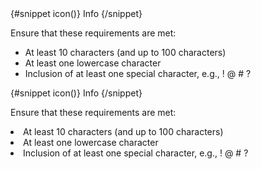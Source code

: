 <Alert divclass="!items-start">
  {#snippet icon()}
    <InfoCircleSolid class="w-4 h-4" />
    <span class="sr-only">Info</span>
  {/snippet}
  <p class="font-medium">Ensure that these requirements are met:</p>
  <ul class="mt-1.5 ms-4 list-disc list-inside">
    <li>At least 10 characters (and up to 100 characters)</li>
    <li>At least one lowercase character</li>
    <li>Inclusion of at least one special character, e.g., ! @ # ?</li>
  </ul>
</Alert>
<Alert color="blue" divclass="!items-start">
  {#snippet icon()}
    <InfoCircleSolid class="w-4 h-4" />
    <span class="sr-only">Info</span>
  {/snippet}
  <p class="font-medium">Ensure that these requirements are met:</p>
  <List class="mt-1.5 ms-4">
    <Li>At least 10 characters (and up to 100 characters)</Li>
    <Li>At least one lowercase character</Li>
    <Li>Inclusion of at least one special character, e.g., ! @ # ?</Li>
  </List>
</Alert>